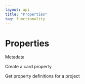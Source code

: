 ```yaml
---
layout: api
title: "Properties"
tag: functionality
---
```

Properties	
===========
Metadata	

Create a card property
	
Get property definitions for a project	
